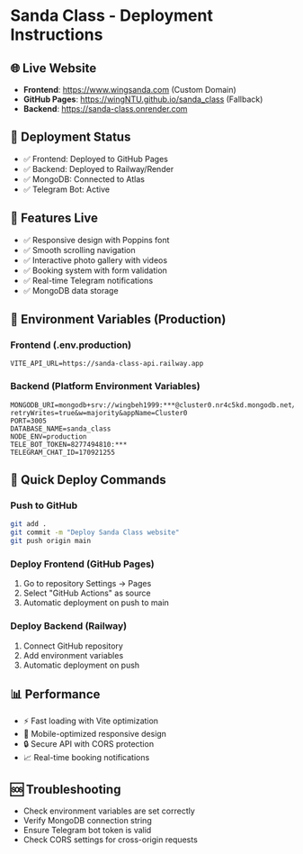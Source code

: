 # Sanda Class - Deployment Instructions

## 🌐 Live Website
- **Frontend**: https://www.wingsanda.com (Custom Domain)
- **GitHub Pages**: https://wingNTU.github.io/sanda_class (Fallback)
- **Backend**: https://sanda-class.onrender.com

## 🚀 Deployment Status
- ✅ Frontend: Deployed to GitHub Pages
- ✅ Backend: Deployed to Railway/Render
- ✅ MongoDB: Connected to Atlas
- ✅ Telegram Bot: Active

## 📱 Features Live
- ✅ Responsive design with Poppins font
- ✅ Smooth scrolling navigation  
- ✅ Interactive photo gallery with videos
- ✅ Booking system with form validation
- ✅ Real-time Telegram notifications
- ✅ MongoDB data storage

## 🔧 Environment Variables (Production)
### Frontend (.env.production)
```
VITE_API_URL=https://sanda-class-api.railway.app
```

### Backend (Platform Environment Variables)
```
MONGODB_URI=mongodb+srv://wingbeh1999:***@cluster0.nr4c5kd.mongodb.net/?retryWrites=true&w=majority&appName=Cluster0
PORT=3005
DATABASE_NAME=sanda_class
NODE_ENV=production
TELE_BOT_TOKEN=8277494810:***
TELEGRAM_CHAT_ID=170921255
```

## 🚀 Quick Deploy Commands

### Push to GitHub
```bash
git add .
git commit -m "Deploy Sanda Class website"
git push origin main
```

### Deploy Frontend (GitHub Pages)
1. Go to repository Settings → Pages
2. Select "GitHub Actions" as source
3. Automatic deployment on push to main

### Deploy Backend (Railway)
1. Connect GitHub repository
2. Add environment variables
3. Automatic deployment on push

## 📊 Performance
- ⚡ Fast loading with Vite optimization
- 📱 Mobile-optimized responsive design
- 🔒 Secure API with CORS protection
- 📈 Real-time booking notifications

## 🆘 Troubleshooting
- Check environment variables are set correctly
- Verify MongoDB connection string
- Ensure Telegram bot token is valid
- Check CORS settings for cross-origin requests